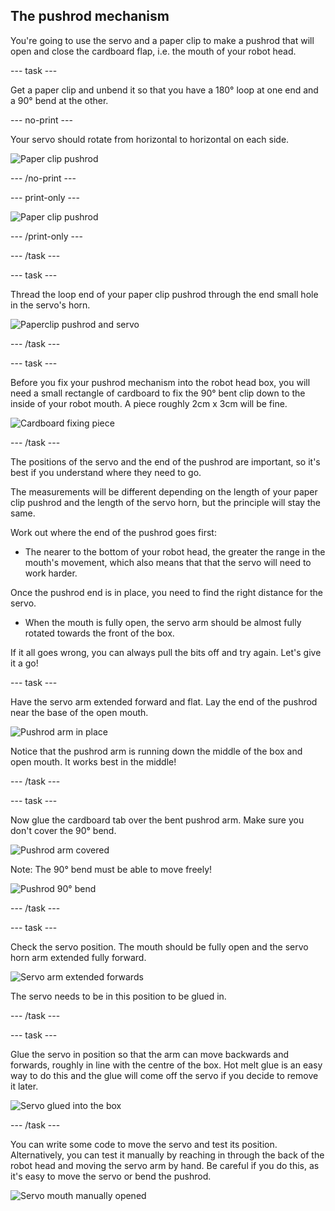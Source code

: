 ## The pushrod mechanism

You're going to use the servo and a paper clip to make a pushrod that will open and close the cardboard flap, i.e. the mouth of your robot head.

--- task ---

Get a paper clip and unbend it so that you have a 180° loop at one end and a 90° bend at the other.

--- no-print ---

Your servo should rotate from horizontal to horizontal on each side.

![Paper clip pushrod](images/pushrod_paperclip.gif)

--- /no-print ---

--- print-only ---

![Paper clip pushrod](images/pushrod_paperclip.png)

--- /print-only ---

--- /task ---

--- task ---

Thread the loop end of your paper clip pushrod through the end small hole in the servo's horn.

![Paperclip pushrod and servo](images/pushrod_pushrodAndServo.png)

--- /task ---

--- task ---

Before you fix your pushrod mechanism into the robot head box, you will need a small rectangle of cardboard to fix the 90° bent clip down to the inside of your robot mouth. A piece roughly 2cm x 3cm will be fine.

![Cardboard fixing piece](images/pushrod_cardboardTab.png)

--- /task ---

The positions of the servo and the end of the pushrod are important, so it's best if you understand where they need to go.

The measurements will be different depending on the length of your paper clip pushrod and the length of the servo horn, but the principle will stay the same.

Work out where the end of the pushrod goes first:
+ The nearer to the bottom of your robot head, the greater the range in the mouth's movement, which also means that that the servo will need to work harder. 

Once the pushrod end is in place, you need to find the right distance for the servo.
+ When the mouth is fully open, the servo arm should be almost fully rotated towards the front of the box.

If it all goes wrong, you can always pull the bits off and try again. Let's give it a go!

--- task ---

Have the servo arm extended forward and flat. Lay the end of the pushrod near the base of the open mouth.

![Pushrod arm in place](images/pushrod_armInPlace.png)

Notice that the pushrod arm is running down the middle of the box and open mouth. It works best in the middle!

--- /task ---

--- task ---

Now glue the cardboard tab over the bent pushrod arm. Make sure you don't cover the 90° bend.

![Pushrod arm covered](images/pushrod_armFixed.png)

Note: The 90° bend must be able to move freely!

![Pushrod 90° bend](images/pushrod_armBend.png)

--- /task ---

--- task ---

Check the servo position. The mouth should be fully open and the servo horn arm extended fully forward.

![Servo arm extended forwards](images/pushrod_servoForwards.png)

The servo needs to be in this position to be glued in.

--- /task ---

--- task ---

Glue the servo in position so that the arm can move backwards and forwards, roughly in line with the centre of the box. Hot melt glue is an easy way to do this and the glue will come off the servo if you decide to remove it later.

![Servo glued into the box](images/pushrod_servoFixed.png)

--- /task ---

You can write some code to move the servo and test its position. Alternatively, you can test it manually by reaching in through the back of the robot head and moving the servo arm by hand. Be careful if you do this, as it's easy to move the servo or bend the pushrod.

![Servo mouth manually opened](images/pushrod_servoManuallyOpened.png)
